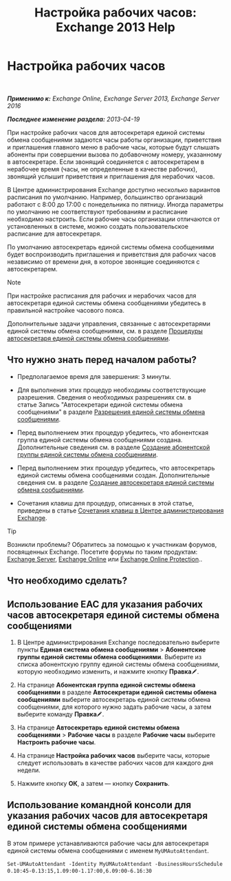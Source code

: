 ﻿---
title: 'Настройка рабочих часов: Exchange 2013 Help'
TOCTitle: Настройка рабочих часов
ms:assetid: 96b4be99-af94-4fa4-959a-48413387a044
ms:mtpsurl: https://technet.microsoft.com/ru-ru/library/Bb232133(v=EXCHG.150)
ms:contentKeyID: 50488679
ms.date: 05/22/2018
mtps_version: v=EXCHG.150
ms.translationtype: MT
---

# Настройка рабочих часов

 

_**Применимо к:** Exchange Online, Exchange Server 2013, Exchange Server 2016_

_**Последнее изменение раздела:** 2013-04-19_

При настройке рабочих часов для автосекретаря единой системы обмена сообщениями задаются часы работы организации, приветствия и приглашения главного меню в рабочие часы, которые будут слышать абоненты при совершении вызова по добавочному номеру, указанному в автосекретаре. Если звонящий соединяется с автосекретарем в нерабочее время (часы, не определенные в качестве рабочих), звонящий услышит приветствия и приглашения для нерабочих часов.

В Центре администрирования Exchange доступно несколько вариантов расписания по умолчанию. Например, большинство организаций работают с 8:00 до 17:00 с понедельника по пятницу. Иногда параметры по умолчанию не соответствуют требованиям и расписание необходимо настроить. Если рабочие часы организации отличаются от установленных в системе, можно создать пользовательское расписание для автосекретаря.

По умолчанию автосекретарь единой системы обмена сообщениями будет воспроизводить приглашения и приветствия для рабочих часов независимо от времени дня, в которое звонящие соединяются с автосекретарем.

> [!NOTE]  
> При настройке расписания для рабочих и нерабочих часов для автосекретаря единой системы обмена сообщениями убедитесь в правильной настройке часового пояса.


Дополнительные задачи управления, связанные с автосекретарями единой системы обмена сообщениями, см. в разделе [Процедуры автосекретаря единой системы обмена сообщениями](um-auto-attendant-procedures-exchange-2013-help.md).

## Что нужно знать перед началом работы?

  - Предполагаемое время для завершения: 3 минуты.

  - Для выполнения этих процедур необходимы соответствующие разрешения. Сведения о необходимых разрешениях см. в статье Запись "Автосекретари единой системы обмена сообщениями" в разделе [Разрешения единой системы обмена сообщениями](unified-messaging-permissions-exchange-2013-help.md).

  - Перед выполнением этих процедур убедитесь, что абонентская группа единой системы обмена сообщениями создана. Дополнительные сведения см. в разделе [Создание абонентской группы единой системы обмена сообщениями](create-a-um-dial-plan-exchange-2013-help.md).

  - Перед выполнением этих процедур убедитесь, что автосекретарь единой системы обмена сообщениями создан. Дополнительные сведения см. в разделе [Создание автосекретаря единой системы обмена сообщениями](create-a-um-auto-attendant-exchange-2013-help.md).

  - Сочетания клавиш для процедур, описанных в этой статье, приведены в статье [Сочетания клавиш в Центре администрирования Exchange](keyboard-shortcuts-in-the-exchange-admin-center-exchange-online-protection-help.md).

> [!TIP]  
> Возникли проблемы? Обратитесь за помощью к участникам форумов, посвященных Exchange. Посетите форумы по таким продуктам: <a href="https://go.microsoft.com/fwlink/p/?linkid=60612">Exchange Server</a>, <a href="https://go.microsoft.com/fwlink/p/?linkid=267542">Exchange Online</a> или <a href="https://go.microsoft.com/fwlink/p/?linkid=285351">Exchange Online Protection</a>..


## Что необходимо сделать?

## Использование EAC для указания рабочих часов автосекретаря единой системы обмена сообщениями

1.  В Центре администрирования Exchange последовательно выберите пункты **Единая система обмена сообщениями** \> **Абонентские группы единой системы обмена сообщениями**. Выберите из списка абонентскую группу единой системы обмена сообщениями, которую необходимо изменить, и нажмите кнопку **Правка**![Значок редактирования](images/Bb124582.6f53ccb2-1f13-4c02-bea0-30690e6ea71d(EXCHG.150).gif "Значок редактирования").

2.  На странице **Абонентская группа единой системы обмена сообщениями** в разделе **Автосекретари единой системы обмена сообщениями** выберите автосекретарь единой системы обмена сообщениями, для которого нужно задать рабочие часы, а затем выберите команду **Правка**![Значок редактирования](images/Bb124582.6f53ccb2-1f13-4c02-bea0-30690e6ea71d(EXCHG.150).gif "Значок редактирования").

3.  На странице **Автосекретарь единой системы обмена сообщениями** \> **Рабочие часы** в разделе **Рабочие часы** выберите **Настроить рабочие часы**.

4.  На странице **Настройка рабочих часов** выберите часы, которые следует использовать в качестве рабочих часов для каждого дня недели.

5.  Нажмите кнопку **ОК**, а затем — кнопку **Сохранить**.

## Использование командной консоли для указания рабочих часов для автосекретаря единой системы обмена сообщениями

В этом примере устанавливаются рабочие часы для автосекретаря единой системы обмена сообщениями с именем `MyUMAutoAttendant`.

    Set-UMAutoAttendant -Identity MyUMAutoAttendant -BusinessHoursSchedule 0.10:45-0.13:15,1.09:00-1.17:00,6.09:00-6.16:30

